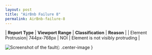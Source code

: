```yaml
---
layout: post
title: "AirBnb Failure 8"
permalink: AirBnb-failure-8
---
```

| **Report Type** | **Viewport Range** | **Classification** | **Reason** |
| Element Protrusion| 744px-768px | NOI | Element is not visibly protruding | 

![Screenshot of the fault](../assets/images/AirBnb/fault8/overflow-Width756.png){: .center-image }